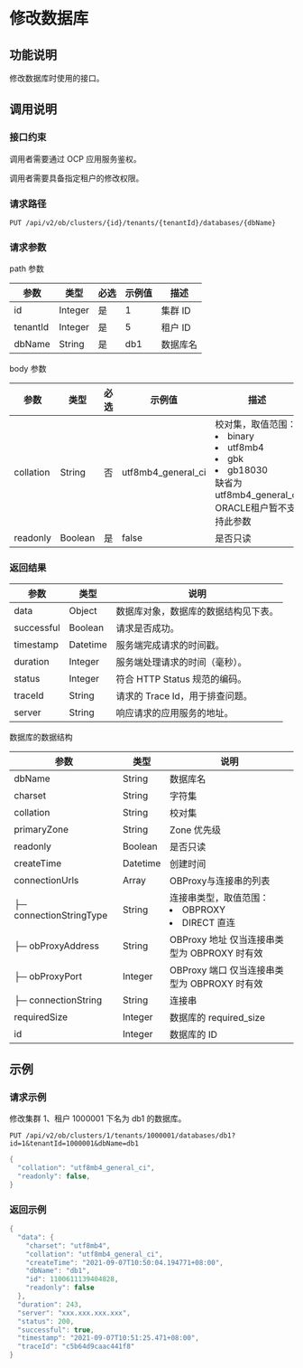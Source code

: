 # 修改数据库

## 功能说明

修改数据库时使用的接口。

## 调用说明

### 接口约束

调用者需要通过 OCP 应用服务鉴权。

调用者需要具备指定租户的修改权限。

### 请求路径

`PUT /api/v2/ob/clusters/{id}/tenants/{tenantId}/databases/{dbName}`

### 请求参数

path 参数

|    参数    |   类型    | 必选 | 示例值 |  描述   |
|----------|---------|----|-----|-------|
| id       | Integer | 是  | 1   | 集群 ID |
| tenantId | Integer | 是  | 5   | 租户 ID |
| dbName   | String  | 是  | db1 | 数据库名  |

body 参数

|     参数      |   类型    | 必选 |        示例值         |                                                                                                                                                                                                                                                    描述                                                                                                                                                                                                                                                    |
|-------------|---------|----|--------------------|----------------------------------------------------------------------------------------------------------------------------------------------------------------------------------------------------------------------------------------------------------------------------------------------------------------------------------------------------------------------------------------------------------------------------------------------------------------------------------------------------------|
| collation   | String  | 否  | utf8mb4_general_ci | 校对集，取值范围： <li> binary   </li> <li>utf8mb4   </li><li> gbk   </li><li> gb18030  </li> 缺省为utf8mb4_general_ci ORACLE租户暂不支持此参数 |
| readonly    | Boolean | 是  | false              | 是否只读                                                                                                                                                                                                                                                                                                                                                                                                                                                                                                     |

### 返回结果

|     参数     |    类型    |          说明           |
|------------|----------|-----------------------|
| data       | Object   | 数据库对象，数据库的数据结构见下表。    |
| successful | Boolean  | 请求是否成功。               |
| timestamp  | Datetime | 服务端完成请求的时间戳。          |
| duration   | Integer  | 服务端处理请求的时间（毫秒）。       |
| status     | Integer  | 符合 HTTP Status 规范的编码。 |
| traceId    | String   | 请求的 Trace Id，用于排查问题。  |
| server     | String   | 响应请求的应用服务的地址。         |

数据库的数据结构

|           参数            |    类型    |                                                                    说明                                                                     |
|-------------------------|----------|-------------------------------------------------------------------------------------------------------------------------------------------|
| dbName                  | String   | 数据库名                                                                                                                                      |
| charset                 | String   | 字符集                                                                                                                                       |
| collation               | String   | 校对集                                                                                                                                       |
| primaryZone             | String   | Zone 优先级                                                                                                                                  |
| readonly                | Boolean  | 是否只读                                                                                                                                      |
| createTime              | Datetime | 创建时间                                                                                                                                      |
| connectionUrls          | Array    | OBProxy与连接串的列表                                                                                                                            |
| ├─ connectionStringType | String   | 连接串类型，取值范围：<li> OBPROXY  </li><li> DIRECT 直连 </li>   |
| ├─ obProxyAddress       | String   | OBProxy 地址 仅当连接串类型为 OBPROXY 时有效                                                                                           |
| ├─ obProxyPort          | Integer  | OBProxy 端口 仅当连接串类型为 OBPROXY 时有效                                                                                           |
| ├─ connectionString     | String   | 连接串                                                                                                                                       |
| requiredSize            | Integer  | 数据库的 required_size                                                                                                                        |
| id                      | Integer  | 数据库的 ID                                                                                                                                   |

## 示例

### 请求示例

修改集群 1、租户 1000001 下名为 db1 的数据库。

`PUT /api/v2/ob/clusters/1/tenants/1000001/databases/db1?id=1&tenantId=1000001&dbName=db1`

```java
{
  "collation": "utf8mb4_general_ci",
  "readonly": false,
}
```

### 返回示例

```java
{
  "data": {
    "charset": "utf8mb4",
    "collation": "utf8mb4_general_ci",
    "createTime": "2021-09-07T10:50:04.194771+08:00",
    "dbName": "db1",
    "id": 1100611139404828,
    "readonly": false
  },
  "duration": 243,
  "server": "xxx.xxx.xxx.xxx",
  "status": 200,
  "successful": true,
  "timestamp": "2021-09-07T10:51:25.471+08:00",
  "traceId": "c5b64d9caac441f8"
}
```
